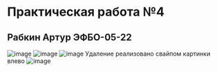 # Практическая работа №4
## Рабкин Артур ЭФБО-05-22
![image](https://github.com/user-attachments/assets/854b3dd4-190a-43d6-937c-ca9bc8b4cb57)
![image](https://github.com/user-attachments/assets/47b7ece5-9f46-4d5c-874d-fb0c5140a3da)
![image](https://github.com/user-attachments/assets/c7913b5f-f0c5-4741-862c-de25b0fadce5)
Удаление реализовано свайпом картинки влево
![image](https://github.com/user-attachments/assets/21a198ef-7465-46cd-a8cf-b73c2e434567)

